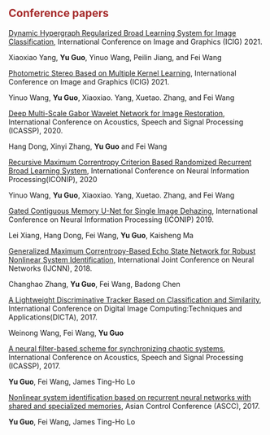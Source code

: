 ## <span style="color:brown">Conference papers</span>
[Dynamic Hypergraph Regularized Broad Learning System for Image Classification](), International Conference on Image and Graphics (ICIG) 2021.

Xiaoxiao Yang, **Yu Guo**, Yinuo Wang, Peilin Jiang, and Fei Wang

[Photometric Stereo Based on Multiple Kernel Learning](), International Conference on Image and Graphics (ICIG) 2021.

Yinuo Wang, **Yu Guo**, Xiaoxiao. Yang, Xuetao. Zhang, and Fei Wang

[Deep Multi-Scale Gabor Wavelet Network for Image Restoration](), International Conference on Acoustics, Speech and Signal Processing (ICASSP), 2020.

Hang Dong, Xinyi Zhang, **Yu Guo** and Fei Wang

[Recursive Maximum Correntropy Criterion Based Randomized Recurrent Broad Learning System](), International Conference on Neural Information Processing(ICONIP), 2020

Yinuo Wang, **Yu Guo**, Xiaoxiao. Yang, Xuetao. Zhang, and Fei Wang

[Gated Contiguous Memory U-Net for Single Image Dehazing](), International Conference on Neural Information Processing (ICONIP) 2019.

Lei Xiang, Hang Dong, Fei Wang, **Yu Guo**, Kaisheng Ma

[Generalized Maximum Correntropy-Based Echo State Network for Robust Nonlinear System Identification](), International Joint Conference on Neural Networks (IJCNN), 2018.

Changhao Zhang, **Yu Guo**, Fei Wang, Badong Chen

[A Lightweight Discriminative Tracker Based on Classification and Similarity](), International Conference on Digital Image Computing:Techniques and Applications(DICTA), 2017.

Weinong Wang, Fei Wang, **Yu Guo**

[A neural filter-based scheme for synchronizing chaotic systems](), International Conference on Acoustics, Speech and Signal Processing (ICASSP), 2017.

**Yu Guo**, Fei Wang, James Ting-Ho Lo

[Nonlinear system identification based on recurrent neural networks with shared and specialized memories](), Asian Control Conference (ASCC), 2017.

**Yu Guo**, Fei Wang, James Ting-Ho Lo

<!-- <div class='paper-box'><div class='paper-box-image'><div class="badge">CVPR 2022</div><img src='images/pub/hanerf.gif' type="video/mp4`" alt="sym" width="100%"></div>
<div class='paper-box-text' markdown="1">

[Hallucinated Neural Radiance Fields in the Wild](https://arxiv.org/pdf/2111.15246.pdf)

Xingyu Chen, Qi Zhang, Xiaoyu Li, Yue Chen, Feng Ying, **Xuan Wang**, Jue Wang

[**Project**](https://rover-xingyu.github.io/Ha-NeRF/) <strong><span class='show_paper_citations' data='3xd3EAAAAJ:UebtZRa9Y70C'></span></strong>
- An appearance hallucination module to handle time-varying appearances and transfer them to novel views.
</div>
</div>

<div class='paper-box'><div class='paper-box-image'><div class="badge">CVPR 2022</div><img src='images/pub/deblurrnerf.gif' type="video/mp4`" alt="sym" width="100%"></div>
<div class='paper-box-text' markdown="1">

[Deblur-NeRF: Neural Radiance Fields from Blurry Images](https://arxiv.org/pdf/2111.14292.pdf)

Li Ma, Xiaoyu Li, Jing Liao, Qi Zhang, **Xuan Wang**, Jue Wang, Pedro V Sander

[**Project**](https://limacv.github.io/deblurnerf/) <strong><span class='show_paper_citations' data='3xd3EAAAAJ:Se3iqnhoufwC'></span></strong>
- The first method that can recover a sharp NeRF from blurry input.
</div>
</div>

<div class='paper-box'><div class='paper-box-image'><div class="badge">ICCV 2019</div><img src='images/pub/boosting.png' type="video/mp4`" alt="sym" width="100%"></div>
<div class='paper-box-text' markdown="1">

[On Boosting Single-Frame 3D Human Pose Estimation via Monocular Videos](https://arxiv.org/pdf/2111.14292.pdf)

Zhi Li$^\star$, **Xuan Wang**$^\star$, Fei Wang, Peilin Jiang

<strong><span class='show_paper_citations' data='3xd3EAAAAJ:zYLM7Y9cAGgC'></span></strong>
- The method that exploits monocular videos to complement the training dataset for the singleimage 3D human pose estimation tasks.
</div>
</div>

<div class='paper-box'><div class='paper-box-image'><div class="badge">ECCV 2016</div><img src='images/pub/templatefree.gif' type="video/mp4`" alt="sym" width="100%"></div>
<div class='paper-box-text' markdown="1">

[Template-free 3D Reconstruction of Poorly-textured Nonrigid Surfaces](https://infoscience.epfl.ch/record/221131/files/WangSalzmannWangZhaoECCV16.pdf)

**Xuan Wang**, Mathieu Salzmann, Fei Wang, Jizhong Zhao

[**Project**](https://infoscience.epfl.ch/record/221131) <strong><span class='show_paper_citations' data='3xd3EAAAAJ:d1gkVwhDpl0C'></span></strong>
- A template-free approach to reconstructing a poorly-textured, deformable surface.
</div>
</div> -->

<!--
# 🎖 Honors and Awards
- *2021.10* Lorem ipsum dolor sit amet, consectetur adipiscing elit. Vivamus ornare aliquet ipsum, ac tempus justo dapibus sit amet. 
- *2021.09* Lorem ipsum dolor sit amet, consectetur adipiscing elit. Vivamus ornare aliquet ipsum, ac tempus justo dapibus sit amet. 

# 📖 Educations
- *2019.06 - 2022.04 (now)*, Lorem ipsum dolor sit amet, consectetur adipiscing elit. Vivamus ornare aliquet ipsum, ac tempus justo dapibus sit amet. 
- *2015.09 - 2019.06*, Lorem ipsum dolor sit amet, consectetur adipiscing elit. Vivamus ornare aliquet ipsum, ac tempus justo dapibus sit amet. 

# 💬 Invited Talks
- *2021.06*, Lorem ipsum dolor sit amet, consectetur adipiscing elit. Vivamus ornare aliquet ipsum, ac tempus justo dapibus sit amet. 
- *2021.03*, Lorem ipsum dolor sit amet, consectetur adipiscing elit. Vivamus ornare aliquet ipsum, ac tempus justo dapibus sit amet.  \| [\[video\]](https://github.com/)

# 💻 Internships
- *2019.05 - 2020.02*, [Lorem](https://github.com/), China.
-->
